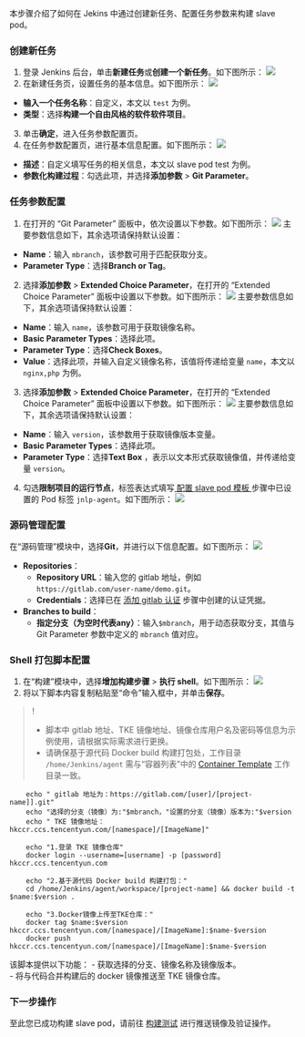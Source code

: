 本步骤介绍了如何在 Jekins 中通过创建新任务、配置任务参数来构建 slave pod。  

### 创建新任务
1. 登录 Jenkins 后台，单击**新建任务**或**创建一个新任务**。如下图所示：
![](https://main.qcloudimg.com/raw/da3556c52bf25aae776bf2abd8579bde.png)
2. 在新建任务页，设置任务的基本信息。如下图所示：
![](https://main.qcloudimg.com/raw/d53e134d4dc437dd13f3280fd8380f4f.png)
 - **输入一个任务名称**：自定义，本文以 `test` 为例。  
 - **类型**：选择**构建一个自由风格的软件软件项目**。  
3. 单击**确定**，进入任务参数配置页。  
4. 在任务参数配置页，进行基本信息配置。如下图所示：
![](https://main.qcloudimg.com/raw/28105c8394680b32b6eccff67caba2c8.png)
 - **描述**：自定义填写任务的相关信息，本文以 slave pod test 为例。  
 - **参数化构建过程**：勾选此项，并选择**添加参数** > **Git Parameter**。  


### 任务参数配置
1. 在打开的 “Git Parameter” 面板中，依次设置以下参数。如下图所示：
![](https://main.qcloudimg.com/raw/cf7228b5f51ab399fd4ec297bc0a1a5d.png)
主要参数信息如下，其余选项请保持默认设置：
 - **Name**：输入 `mbranch`，该参数可用于匹配获取分支。  
 - **Parameter Type**：选择**Branch or Tag**。  
2. 选择**添加参数** > **Extended Choice Parameter**，在打开的 “Extended Choice Parameter” 面板中设置以下参数。如下图所示：
![](https://main.qcloudimg.com/raw/8287b6baae8da7bb181b96c6ab5bedf5.png)
主要参数信息如下，其余选项请保持默认设置：
  - **Name**：输入 `name`，该参数可用于获取镜像名称。  
  - **Basic Parameter Types**：选择此项。  
  - **Parameter Type**：选择**Check Boxes**。  
  - **Value**：选择此项，并输入自定义镜像名称，该值将传递给变量 `name`，本文以 `nginx,php` 为例。  
3. 选择**添加参数** > **Extended Choice Parameter**，在打开的 “Extended Choice Parameter” 面板中设置以下参数。如下图所示：
![](https://main.qcloudimg.com/raw/c9a5bb698e624bb98d0a2b00ff93d749.png)
主要参数信息如下，其余选项请保持默认设置：
 - **Name**：输入 `version`，该参数用于获取镜像版本变量。  
 - **Basic Parameter Types**：选择此项。  
 - **Parameter Type**：选择**Text Box** ，表示以文本形式获取镜像值，并传递给变量 `version`。  
4. 勾选**限制项目的运行节点**，标签表达式填写[ 配置 slave pod 模板 ](https://cloud.tencent.com/document/product/457/41396#PodTemplates)步骤中已设置的 Pod 标签  `jnlp-agent`。如下图所示：
![](https://main.qcloudimg.com/raw/61afccdf7cf4ac178b57955d1ebfea43.png)

### 源码管理配置
在“源码管理”模块中，选择**Git**，并进行以下信息配置。如下图所示：
![](https://main.qcloudimg.com/raw/ca82a5744b9f14d1cbeba2040f852cfc.png)
- **Repositories**：
  - **Repository URL**：输入您的 gitlab 地址，例如 `https://gitlab.com/user-name/demo.git`。  
  - **Credentials**：选择已在 [添加 gitlab 认证](https://cloud.tencent.com/document/product/457/41396#addGitlab) 步骤中创建的认证凭据。  
- **Branches to build**：
  - **指定分支（为空时代表any）**：输入`$mbranch`，用于动态获取分支，其值与 Git Parameter 参数中定义的 `mbranch` 值对应。  


### Shell 打包脚本配置
1. 在“构建”模块中，选择**增加构建步骤** > **执行 shell**。如下图所示：
![](https://main.qcloudimg.com/raw/6c65ffbe6209bba313b8e82ad6c1da72.png)
2. 将以下脚本内容复制粘贴至“命令”输入框中，并单击**保存**。  
>! 
>- 脚本中 gitlab 地址、TKE 镜像地址、镜像仓库用户名及密码等信息为示例使用，请根据实际需求进行更换。  
>- 请确保基于源代码 Docker build 构建打包处，工作目录 `/home/Jenkins/agent` 需与“容器列表”中的 [Container Template](https://cloud.tencent.com/document/product/457/41396#ContainerTemplate) 工作目录一致。  
>
```
	echo " gitlab 地址为：https://gitlab.com/[user]/[project-name]].git" 
	echo "选择的分支（镜像）为:"$mbranch，"设置的分支（镜像）版本为:"$version
	echo " TKE 镜像地址：hkccr.ccs.tencentyun.com/[namespace]/[ImageName]"

	echo "1.登录 TKE 镜像仓库"
	docker login --username=[username] -p [password] hkccr.ccs.tencentyun.com

	echo "2.基于源代码 Docker build 构建打包："
	cd /home/Jenkins/agent/workspace/[project-name] && docker build -t $name:$version .

	echo "3.Docker镜像上传至TKE仓库："
	docker tag $name:$version hkccr.ccs.tencentyun.com/[namespace]/[ImageName]:$name-$version
	docker push hkccr.ccs.tencentyun.com/[namespace]/[ImageName]:$name-$version
```
该脚本提供以下功能：
    - 获取选择的分支、镜像名称及镜像版本。  
    - 将与代码合并构建后的 docker 镜像推送至 TKE 镜像仓库。  

### 下一步操作
至此您已成功构建 slave pod，请前往 [构建测试](https://cloud.tencent.com/document/product/457/41398) 进行推送镜像及验证操作。  
